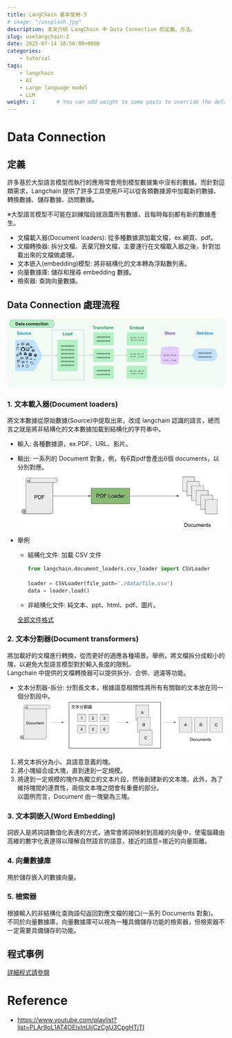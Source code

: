 ```yaml
---
title: LangChain 基本使用-3
# image: "/unsplash.jpg"
description: 本文介紹 LangChain 中 Data Connection 的定義、方法。
slug: uselangchain-2
date: 2025-07-14 10:56:00+0000
categories:
    - tutorial
tags:
    - langchain
    - AI
    - Large language model
    - LLM
weight: 1       # You can add weight to some posts to override the default sorting (date descending)
---
```


# Data Connection
## 定義  
許多基於大型語言模型而執行的應用常會用到模型數據集中沒有的數據。而針對這類需求，Langchain 提供了許多工具使用戶可以從各類數據源中加載新的數據、轉換數據、儲存數據、訪問數據。

※大型語言模型不可能在訓練階段就涵蓋所有數據，且每時每刻都有新的數據產生。

* 文檔載入器(Document loaders): 從多種數據源加載文檔，ex.網頁、pdf。
* 文檔轉換器: 拆分文檔、丟棄冗餘文檔，主要運行在文檔載入器之後，針對加載出來的文檔做處理。
* 文本嵌入(embedding)模型: 將非結構化的文本轉為浮點數列表。
* 向量數據庫: 儲存和搜尋 embedding 數據。
* 檢索器: 查詢向量數據。

## Data Connection 處理流程  
![Data_Connection](./image/Data_Connection.JPG)

### 1. 文本載入器(Document loaders)

將文本數據從原始數據(Source)中提取出來，改成 langchain 認識的語言，總而言之就是將非結構化的文本數據加載到結構化的字符串中。  
* 輸入: 各種數據源，ex.PDF、URL、影片。
* 輸出: 一系列的 Document 對象，例，有6頁pdf會產出6個 documents，以分別對應。
    ![Document_loaders.JPG](./image/Document_loaders.JPG)  
* 舉例  
    * 結構化文件: 加載 CSV 文件
        ```python
        from langchain.document_loaders.csv_loader import CSVLoader

        loader = CSVLoader(file_path='./data/file.csv')
        data = loader.load()
        ```

    * 非結構化文件: 純文本、ppt、html、pdf、圖片。  

    [全部文件格式](https://python.langchain.com/docs/integrations/document_loaders/)

### 2. 文本分割器(Document transformers)

將加載好的文檔進行轉換，從而更好的適應各種場景。舉例，將文檔拆分成較小的塊，以避免大型語言模型對於輸入長度的限制。  
Langchain 中提供的文檔轉換器可以提供拆分、合併、過濾等功能。

* 文本分割器-拆分: 分割長文本，根據語意相關性將所有有關聯的文本放在同一個分割段中。  
![Document_transformers.JPG.JPG](./image/Document_transformers.JPG)
1. 將文本拆分為小、具語意意義的塊。
2. 將小塊組合成大塊，直到達到一定規模。
3. 將達到一定規模的塊作為獨立的文本片段，然後創建新的文本塊，此外，為了維持塊間的連貫性，兩個文本塊之間會有重疊的部分。  
以圖例而言，Document 由一塊變為三塊。

### 3. 文本詞嵌入(Word Embedding)
詞嵌入是將詞語數值化表達的方式，通常會將詞映射到高維的向量中，使電腦藉由高維的數字化表達得以理解自然語言的語意，接近的語意=接近的向量距離。   
    
### 4. 向量數據庫
用於儲存嵌入的數據向量。

### 5. 檢索器
根據輸入的非結構化查詢語句返回對應文檔的接口(一系列 Documents 對象)。  
不同於向量數據庫，向量數據庫可以視為一種具備儲存功能的檢索器，但檢索器不一定需要具備儲存的功能。


## 程式事例  
[詳細程式請參閱](https://github.com/Dandelionlibra/Dandelionlibra.github.io/blob/main/content/post/langchain/LangChain_csv_loader.ipynb)

# Reference
* https://www.youtube.com/playlist?list=PLAr9oL1AT4OElxInUijCzCgU3CpgHTjTI

